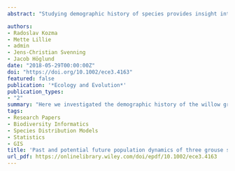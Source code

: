 ```yaml
---
abstract: "Studying demographic history of species provides insight into how the past has shaped the current levels of overall biodiversity and genetic composition of species, but also how these species may react to future perturbations. Here we investigated the demographic history of the willow grouse (Lagopus lagopus), rock ptarmigan (Lagopus muta), and black grouse (Tetrao tetrix) through the Late Pleistocene using two complementary methods and whole genome data. Species distribution modeling (SDM) allowed us to estimate the total range size during the Last Interglacial (LIG) and Last Glacial Maximum (LGM) as well as to indicate potential population subdivisions. Pairwise Sequentially Markovian Coalescent (PSMC) allowed us to assess fluctuations in effective population size across the same period. Additionally, we used SDM to forecast the effect of future climate change on the three species over the next 50 years. We found that SDM predicts the largest range size for the cold‐adapted willow grouse and rock ptarmigan during the LGM. PSMC captured intraspecific population dynamics within the last glacial period, such that the willow grouse and rock ptarmigan showed multiple bottlenecks signifying recolonization events following the termination of the LGM. We also see signals of population subdivision during the last glacial period in the black grouse, but more data are needed to strengthen this hypothesis. All three species are likely to experience range contractions under future warming, with the strongest effect on willow grouse and rock ptarmigan due to their limited potential for northward expansion. Overall, by combining these two modeling approaches, we have provided a multifaceted examination of the biogeography of these species and how they have responded to climate change in the past. These results help us understand how cold‐adapted species may respond to future climate changes."

authors:
- Radoslav Kozma
- Mette Lillie
- admin
- Jens-Christian Svenning
- Jacob Höglund
date: "2018-05-29T00:00:00Z"
doi: "https://doi.org/10.1002/ece3.4163"
featured: false
publication: '*Ecology and Evolution*'
publication_types:
- "2"
summary: "Here we investigated the demographic history of the willow grouse (Lagopus lagopus), rock ptarmigan (Lagopus muta), and black grouse (Tetrao tetrix) through the Late Pleistocene using two complementary methods and whole genome data. Species distribution modeling (SDM) allowed us to estimate the total range size during the Last Interglacial (LIG) and Last Glacial Maximum (LGM) as well as to indicate potential population subdivisions."
tags:
- Research Papers
- Biodiversity Informatics
- Species Distribution Models
- Statistics
- GIS
title: 'Past and potential future population dynamics of three grouse species using ecological and whole genome coalescent modeling'
url_pdf: https://onlinelibrary.wiley.com/doi/epdf/10.1002/ece3.4163
---
```



